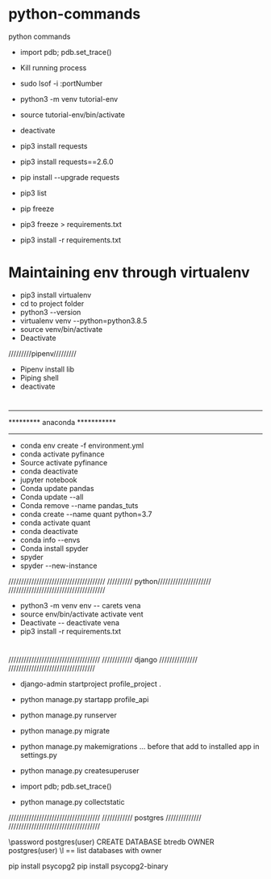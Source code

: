 # python-commands
python commands 

* import pdb; pdb.set_trace()
* Kill running process
* sudo lsof -i :portNumber

* python3 -m venv tutorial-env
* source tutorial-env/bin/activate
* deactivate

* pip3 install requests
* pip3 install requests==2.6.0
* pip install --upgrade requests

* pip3 list
* pip freeze
* pip3 freeze > requirements.txt
* pip3 install -r requirements.txt



# Maintaining env through virtualenv
* pip3 install virtualenv
* cd to project folder
* python3 --version
* virtualenv venv --python=python3.8.5
* source venv/bin/activate
* Deactivate

/////////pipenv/////////
* Pipenv install lib
* Piping shell
* deactivate

#
******************************
********* anaconda ***********
******************************
* conda env create -f environment.yml
* conda activate pyfinance
* Source activate pyfinance
* conda deactivate
* jupyter notebook
* Conda update pandas
* Conda update --all
* Conda remove --name pandas_tuts
* conda create --name quant python=3.7
* conda activate quant
* conda deactivate
* conda info --envs
* Conda install spyder
* spyder
* spyder --new-instance

//////////////////////////////////////
////////// python/////////////////////
//////////////////////////////////////
* python3 -m venv env -- carets vena
* source env/bin/activate  activate vent
* Deactivate -- deactivate vena
* pip3 install -r requirements.txt
#
////////////////////////////////////
//////////// django ///////////////
//////////////////////////////////
* django-admin startproject profile_project .
* python manage.py startapp profile_api
* python manage.py runserver
* python manage.py migrate
* python manage.py makemigrations … before that add to installed app in settings.py

* python manage.py createsuperuser
* import pdb; pdb.set_trace()
* python manage.py collectstatic


////////////////////////////////////
//////////// postgres //////////////
////////////////////////////////////

\password postgres(user)
CREATE DATABASE btredb OWNER postgres(user)
\l == list databases with owner

pip install psycopg2
pip install psycopg2-binary
